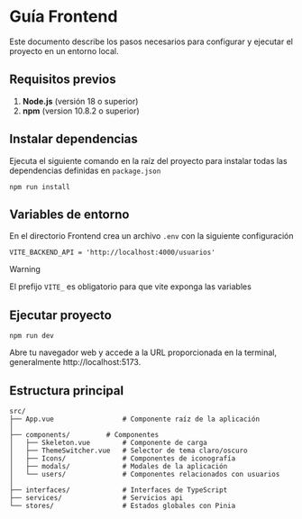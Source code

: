 # Guía Frontend

Este documento describe los pasos necesarios para configurar y ejecutar el proyecto en un entorno local.

## Requisitos previos

1. **Node.js** (versión 18 o superior)
2. **npm** (version 10.8.2 o superior)

## Instalar dependencias

Ejecuta el siguiente comando en la raíz del proyecto para instalar todas las dependencias definidas en `package.json`

```
npm run install
```

## Variables de entorno

En el directorio Frontend crea un archivo `.env` con la siguiente configuración

```
VITE_BACKEND_API = 'http://localhost:4000/usuarios'
```

> [!WARNING]
> El prefijo `VITE_` es obligatorio para que vite exponga las variables

## Ejecutar proyecto

```
npm run dev
```

Abre tu navegador web y accede a la URL proporcionada en la terminal, generalmente http://localhost:5173.

## Estructura principal

```
src/
├── App.vue                 # Componente raíz de la aplicación
│
├── components/		    # Componentes
│   ├── Skeleton.vue        # Componente de carga
│   ├── ThemeSwitcher.vue   # Selector de tema claro/oscuro
│   ├── Icons/              # Componentes de iconografía
│   ├── modals/             # Modales de la aplicación
│   └── users/	            # Componentes relacionados con usuarios
│
├── interfaces/             # Interfaces de TypeScript
├── services/               # Servicios api
└── stores/                 # Estados globales con Pinia
```

